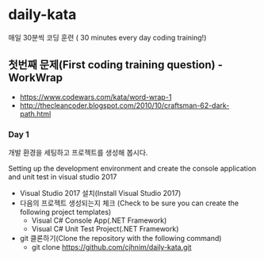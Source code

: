 # daily-kata

매일 30분씩 코딩 훈련 ( 30 minutes every day coding training!)

## 첫번째 문제(First coding training question) - WorkWrap

* https://www.codewars.com/kata/word-wrap-1
* http://thecleancoder.blogspot.com/2010/10/craftsman-62-dark-path.html

### Day 1

개발 환경을 세팅하고 프로젝트를 생성해 봅시다.

Setting up the development environment and create the console application and unit test in visual studio 2017

* Visual Studio 2017 설치(Install Visual Studio 2017)
* 다음의 프로젝트 생성되는지 체크 (Check to be sure you can create the following project templates)
  * Visual C# Console App(.NET Framework)
  * Visual C# Unit Test Project(.NET Framework)
* git 클론하기(Clone the repository with the following command)
  * git clone https://github.com/cjhnim/daily-kata.git

